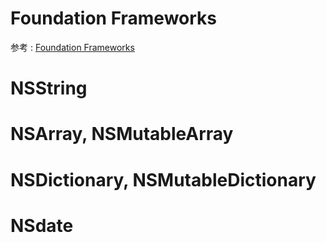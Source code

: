 # Foundation Frameworks

参考 : [Foundation Frameworks](https://developer.apple.com/library/mac/#documentation/Cocoa/Reference/Foundation/ObjC_classic/_index.html)

# NSString 

# NSArray, NSMutableArray

# NSDictionary, NSMutableDictionary

# NSdate


